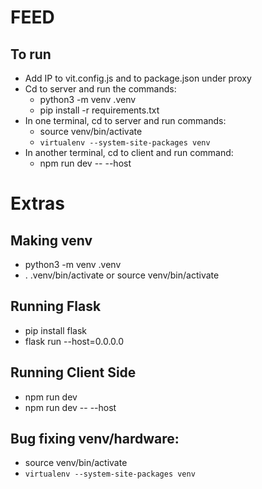 # FEED

## To run
- Add IP to vit.config.js and to package.json under proxy
- Cd to server and run the commands:
    - python3 -m venv .venv
    - pip install -r requirements.txt
- In one terminal, cd to server and run commands:
    -  source venv/bin/activate
    - `virtualenv --system-site-packages venv`
- In another terminal, cd to client and run command:
    - npm run dev -- --host
    

# Extras

## Making venv
- python3 -m venv .venv
- . .venv/bin/activate     or    source venv/bin/activate

## Running Flask
- pip install flask
- flask run --host=0.0.0.0

## Running Client Side
- npm run dev
- npm run dev -- --host

## Bug fixing venv/hardware:
- source venv/bin/activate
- `virtualenv --system-site-packages venv`